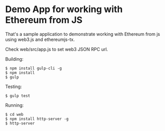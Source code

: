 # Demo App for working with Ethereum from JS

That's a sample application to demonstrate working with Ethereum from js using web3.js and ethereumjs-tx.

Check web/src/app.js to set web3 JSON RPC url.

Building:
```
$ npm install gulp-cli -g
$ npm install
$ gulp
```

Testing:
```
$ gulp test
```

Running:
```
$ cd web
$ npm install http-server -g
$ http-server
```